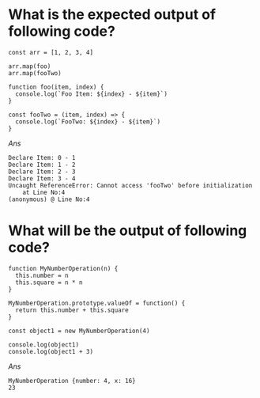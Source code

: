 # What is the expected output of following code?

```
const arr = [1, 2, 3, 4]

arr.map(foo)
arr.map(fooTwo)

function foo(item, index) {
  console.log(`Foo Item: ${index} - ${item}`)
}

const fooTwo = (item, index) => {
  console.log(`FooTwo: ${index} - ${item}`)
}
```

_Ans_

```
Declare Item: 0 - 1
Declare Item: 1 - 2
Declare Item: 2 - 3
Declare Item: 3 - 4
Uncaught ReferenceError: Cannot access 'fooTwo' before initialization
    at Line No:4
(anonymous) @ Line No:4
```

# What will be the output of following code?

```
function MyNumberOperation(n) {
  this.number = n
  this.square = n * n
}

MyNumberOperation.prototype.valueOf = function() {
  return this.number + this.square
}

const object1 = new MyNumberOperation(4)

console.log(object1)
console.log(object1 + 3)
```

_Ans_

```
MyNumberOperation {number: 4, x: 16}
23
```